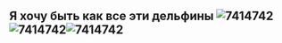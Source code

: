 ## Я хочу быть как все эти дельфины  ![7414742](https://github.com/user-attachments/assets/13374013-5be3-4877-b93f-5e7f9cb2eee2)![7414742](https://github.com/user-attachments/assets/f10a8869-946c-45dc-830f-5c0b79909428)![7414742](https://github.com/user-attachments/assets/06293c90-611a-48fa-897d-cdb1ff2027f4)




<!--
**coddestroyer/coddestroyer** is a ✨ _special_ ✨ repository because its `README.md` (this file) appears on your GitHub profile.

Here are some ideas to get you started:

- 🔭 I’m currently working on ...
- 🌱 I’m currently learning ...
- 👯 I’m looking to collaborate on ...
- 🤔 I’m looking for help with ...
- 💬 Ask me about ...
- 📫 How to reach me: ...
- 😄 Pronouns: ...
- ⚡ Fun fact: ...
-->
